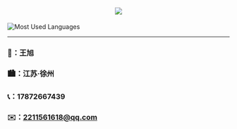 # <div align="center"> <img src="https://readme-typing-svg.herokuapp.com/?lines=welcome to wangxu's github!&center=true&font=Roboto&size=27" /></div>

![Most Used Languages](https://github-readme-stats.vercel.app/api/top-langs/?username=wxCake&theme=dark&layout=compact)

-----------------------------------------------------------------------------------------------------------------------------------------------------------------------------------------------------------------------

### 🧒：王旭
### 🏙️：江苏·徐州
### 📞：17872667439
### ✉️：2211561618@qq.com


<!--
**wxCake/wxCake** is a ✨ _special_ ✨ repository because its `README.md` (this file) appears on your GitHub profile.

Here are some ideas to get you started:

- 🔭 I’m currently working on ...
- 🌱 I’m currently learning ...
- 👯 I’m looking to collaborate on ...
- 🤔 I’m looking for help with ...
- 💬 Ask me about ...
- 📫 How to reach me: ...
- 😄 Pronouns: ...
- ⚡ Fun fact: ...
-->
